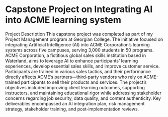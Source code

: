 # Capstone Project on Integrating AI into ACME learning system
Project Description
This capstone project was completed as part of my Project Management program at Georgian College. The initiative focused on integrating Artificial Intelligence (AI) into ACME Corporation’s learning systems across five campuses, serving 3,000 students in 50 programs. ACME Corporation, a fictitious global sales skills institution based in Waterland, aims to leverage AI to enhance participants’ learning experiences, develop essential sales skills, and improve customer service. Participants are trained in various sales tactics, and their performance directly affects ACME’s partners—third-party vendors who rely on ACME-trained participants to sell their products and services. The project’s objectives included improving client learning outcomes, supporting instructors, and maintaining educational rigor while addressing stakeholder concerns regarding job security, data quality, and content authenticity. Key deliverables encompassed an AI integration plan, risk management strategy, stakeholder training, and post-implementation reviews.
